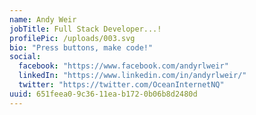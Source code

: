 ```yaml
---
name: Andy Weir
jobTitle: Full Stack Developer...!
profilePic: /uploads/003.svg
bio: "Press buttons, make code!"
social:
  facebook: "https://www.facebook.com/andyrlweir"
  linkedIn: "https://www.linkedin.com/in/andyrlweir/"
  twitter: "https://twitter.com/OceanInternetNQ"
uuid: 651feea0-9c36-11ea-b172-0b06b8d2480d
---
```


